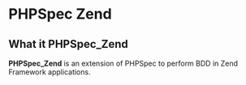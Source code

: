 PHPSpec Zend
============

What it PHPSpec_Zend
--------------------

**PHPSpec_Zend** is an extension of PHPSpec to perform BDD in Zend Framework
applications.